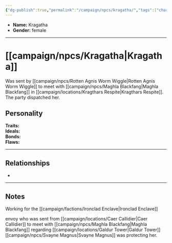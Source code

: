```yaml
---
{"dg-publish":true,"permalink":"/campaign/npcs/kragatha/","tags":["character","npc"],"noteIcon":"","created":"2025-10-26T19:29:53.848-07:00","updated":"2025-10-27T16:37:55.592-07:00"}
---
```



<p><span><ul>
<li dir="auto"><strong>Name:</strong> Kragatha</li>
<li dir="auto"><strong>Gender:</strong> female</li>
</ul></span></p>

---

# [[campaign/npcs/Kragatha\|Kragatha]]
Was sent by [[campaign/npcs/Rotten Agnis Worm Wiggle\|Rotten Agnis Worm Wiggle]] to meet with [[campaign/npcs/Maghla Blackfang\|Maghla Blackfang]] in [[campaign/locations/Kragthars Respite\|Kragthars Respite]]. The party dispatched her. 
## Personality
**Traits:**  
**Ideals:**  
**Bonds:**  
**Flaws:**  

---

## Relationships
- 

---

## Notes
Working for the [[campaign/factions/Ironclad Enclave\|Ironclad Enclave]]

envoy who was sent from [[campaign/locations/Caer Callidier\|Caer Callidier]] to meet with [[campaign/npcs/Maghla Blackfang\|Maghla Blackfang]] regarding [[campaign/locations/Galdur Tower\|Galdur Tower]]
[[campaign/npcs/Svayne Magnus\|Svayne Magnus]] was protecting her. 